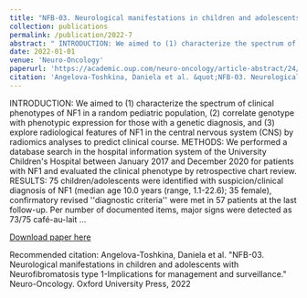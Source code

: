 ```yaml
---
title: "NFB-03. Neurological manifestations in children and adolescents with Neurofibromatosis type 1-Implications for management and surveillance"
collection: publications
permalink: /publication/2022-7
abstract: " INTRODUCTION: We aimed to (1) characterize the spectrum of clinical phenotypes of NF1 in a random pediatric population, (2) correlate genotype with phenotypic expression for those with a genetic diagnosis, and (3) explore radiological features of NF1 in the central nervous system (CNS) by radiomics analyses to predict clinical course. METHODS: We performed a database search in the hospital information system of the University Children's Hospital between January 2017 and December 2020 for patients with NF1 and evaluated the clinical phenotype by retrospective chart review. RESULTS: 75 children/adolescents were identified with suspicion/clinical diagnosis of NF1 (median age 10.0 years (range, 1 [...]"
date: 2022-01-01
venue: 'Neuro-Oncology'
paperurl: 'https://academic.oup.com/neuro-oncology/article-abstract/24/Supplement_1/i128/6601248'
citation: 'Angelova-Toshkina, Daniela et al. &quot;NFB-03. Neurological manifestations in children and adolescents with Neurofibromatosis type 1-Implications for management and surveillance.&quot; Neuro-Oncology. Oxford University Press, 2022'
---
```

 INTRODUCTION: We aimed to (1) characterize the spectrum of clinical phenotypes of NF1 in a random pediatric population, (2) correlate genotype with phenotypic expression for those with a genetic diagnosis, and (3) explore radiological features of NF1 in the central nervous system (CNS) by radiomics analyses to predict clinical course. METHODS: We performed a database search in the hospital information system of the University Children's Hospital between January 2017 and December 2020 for patients with NF1 and evaluated the clinical phenotype by retrospective chart review. RESULTS: 75 children/adolescents were identified with suspicion/clinical diagnosis of NF1 (median age 10.0 years (range, 1.1-22.6); 35 female), confirmatory revised ''diagnostic criteria'' were met in 57 patients at the last follow-up. Per number of documented items, major signs were detected as 73/75 caf&eacute;-au-lait ...

[Download paper here](https://academic.oup.com/neuro-oncology/article-abstract/24/Supplement_1/i128/6601248)

Recommended citation: Angelova-Toshkina, Daniela et al. &quot;NFB-03. Neurological manifestations in children and adolescents with Neurofibromatosis type 1-Implications for management and surveillance.&quot; Neuro-Oncology. Oxford University Press, 2022
